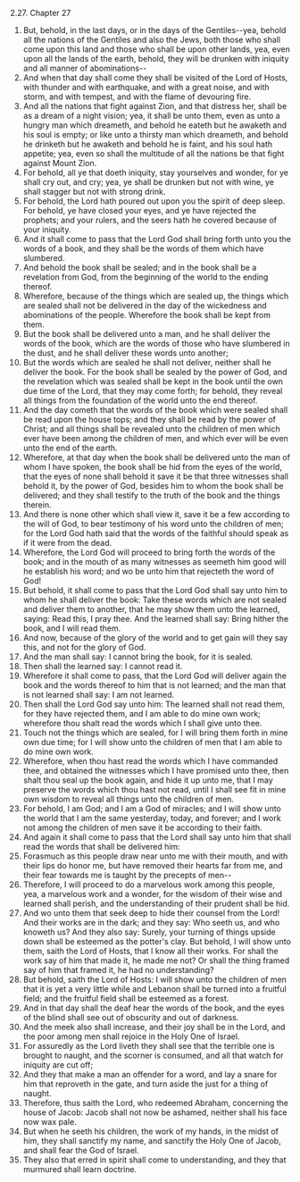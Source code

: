 2.27. Chapter 27
1. But, behold, in the last days, or in the days of the Gentiles--yea, behold all the nations of the Gentiles and also the Jews, both those who shall come upon this land and those who shall be upon other lands, yea, even upon all the lands of the earth, behold, they will be drunken with iniquity and all manner of abominations--
2. And when that day shall come they shall be visited of the Lord of Hosts, with thunder and with earthquake, and with a great noise, and with storm, and with tempest, and with the flame of devouring fire.
3. And all the nations that fight against Zion, and that distress her, shall be as a dream of a night vision; yea, it shall be unto them, even as unto a hungry man which dreameth, and behold he eateth but he awaketh and his soul is empty; or like unto a thirsty man which dreameth, and behold he drinketh but he awaketh and behold he is faint, and his soul hath appetite; yea, even so shall the multitude of all the nations be that fight against Mount Zion.
4. For behold, all ye that doeth iniquity, stay yourselves and wonder, for ye shall cry out, and cry; yea, ye shall be drunken but not with wine, ye shall stagger but not with strong drink.
5. For behold, the Lord hath poured out upon you the spirit of deep sleep. For behold, ye have closed your eyes, and ye have rejected the prophets; and your rulers, and the seers hath he covered because of your iniquity.
6. And it shall come to pass that the Lord God shall bring forth unto you the words of a book, and they shall be the words of them which have slumbered.
7. And behold the book shall be sealed; and in the book shall be a revelation from God, from the beginning of the world to the ending thereof.
8. Wherefore, because of the things which are sealed up, the things which are sealed shall not be delivered in the day of the wickedness and abominations of the people. Wherefore the book shall be kept from them.
9. But the book shall be delivered unto a man, and he shall deliver the words of the book, which are the words of those who have slumbered in the dust, and he shall deliver these words unto another;
10. But the words which are sealed he shall not deliver, neither shall he deliver the book. For the book shall be sealed by the power of God, and the revelation which was sealed shall be kept in the book until the own due time of the Lord, that they may come forth; for behold, they reveal all things from the foundation of the world unto the end thereof.
11. And the day cometh that the words of the book which were sealed shall be read upon the house tops; and they shall be read by the power of Christ; and all things shall be revealed unto the children of men which ever have been among the children of men, and which ever will be even unto the end of the earth.
12. Wherefore, at that day when the book shall be delivered unto the man of whom I have spoken, the book shall be hid from the eyes of the world, that the eyes of none shall behold it save it be that three witnesses shall behold it, by the power of God, besides him to whom the book shall be delivered; and they shall testify to the truth of the book and the things therein.
13. And there is none other which shall view it, save it be a few according to the will of God, to bear testimony of his word unto the children of men; for the Lord God hath said that the words of the faithful should speak as if it were from the dead.
14. Wherefore, the Lord God will proceed to bring forth the words of the book; and in the mouth of as many witnesses as seemeth him good will he establish his word; and wo be unto him that rejecteth the word of God!
15. But behold, it shall come to pass that the Lord God shall say unto him to whom he shall deliver the book: Take these words which are not sealed and deliver them to another, that he may show them unto the learned, saying: Read this, I pray thee. And the learned shall say: Bring hither the book, and I will read them.
16. And now, because of the glory of the world and to get gain will they say this, and not for the glory of God.
17. And the man shall say: I cannot bring the book, for it is sealed.
18. Then shall the learned say: I cannot read it.
19. Wherefore it shall come to pass, that the Lord God will deliver again the book and the words thereof to him that is not learned; and the man that is not learned shall say: I am not learned.
20. Then shall the Lord God say unto him: The learned shall not read them, for they have rejected them, and I am able to do mine own work; wherefore thou shalt read the words which I shall give unto thee.
21. Touch not the things which are sealed, for I will bring them forth in mine own due time; for I will show unto the children of men that I am able to do mine own work.
22. Wherefore, when thou hast read the words which I have commanded thee, and obtained the witnesses which I have promised unto thee, then shalt thou seal up the book again, and hide it up unto me, that I may preserve the words which thou hast not read, until I shall see fit in mine own wisdom to reveal all things unto the children of men.
23. For behold, I am God; and I am a God of miracles; and I will show unto the world that I am the same yesterday, today, and forever; and I work not among the children of men save it be according to their faith.
24. And again it shall come to pass that the Lord shall say unto him that shall read the words that shall be delivered him:
25. Forasmuch as this people draw near unto me with their mouth, and with their lips do honor me, but have removed their hearts far from me, and their fear towards me is taught by the precepts of men--
26. Therefore, I will proceed to do a marvelous work among this people, yea, a marvelous work and a wonder, for the wisdom of their wise and learned shall perish, and the understanding of their prudent shall be hid.
27. And wo unto them that seek deep to hide their counsel from the Lord! And their works are in the dark; and they say: Who seeth us, and who knoweth us? And they also say: Surely, your turning of things upside down shall be esteemed as the potter's clay. But behold, I will show unto them, saith the Lord of Hosts, that I know all their works. For shall the work say of him that made it, he made me not? Or shall the thing framed say of him that framed it, he had no understanding?
28. But behold, saith the Lord of Hosts: I will show unto the children of men that it is yet a very little while and Lebanon shall be turned into a fruitful field; and the fruitful field shall be esteemed as a forest.
29. And in that day shall the deaf hear the words of the book, and the eyes of the blind shall see out of obscurity and out of darkness.
30. And the meek also shall increase, and their joy shall be in the Lord, and the poor among men shall rejoice in the Holy One of Israel.
31. For assuredly as the Lord liveth they shall see that the terrible one is brought to naught, and the scorner is consumed, and all that watch for iniquity are cut off;
32. And they that make a man an offender for a word, and lay a snare for him that reproveth in the gate, and turn aside the just for a thing of naught.
33. Therefore, thus saith the Lord, who redeemed Abraham, concerning the house of Jacob: Jacob shall not now be ashamed, neither shall his face now wax pale.
34. But when he seeth his children, the work of my hands, in the midst of him, they shall sanctify my name, and sanctify the Holy One of Jacob, and shall fear the God of Israel.
35. They also that erred in spirit shall come to understanding, and they that murmured shall learn doctrine.

